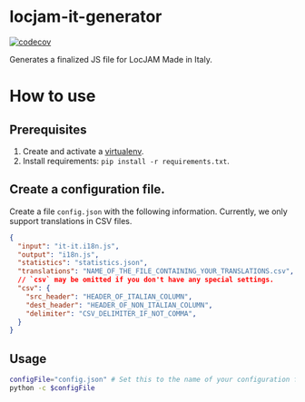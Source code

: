 # locjam-it-generator
[![codecov](https://codecov.io/gh/lynshi/locjam-it-generator/graph/badge.svg?token=f3stB3Ck1S)](https://codecov.io/gh/lynshi/locjam-it-generator)

Generates a finalized JS file for LocJAM Made in Italy.

# How to use
## Prerequisites
1. Create and activate a [virtualenv](https://virtualenvwrapper.readthedocs.io/en/latest/).
2. Install requirements: `pip install -r requirements.txt`.

## Create a configuration file.
Create a file `config.json` with the following information. Currently, we only support translations in CSV files.
```json
{
  "input": "it-it.i18n.js",
  "output": "i18n.js",
  "statistics": "statistics.json",
  "translations": "NAME_OF_THE_FILE_CONTAINING_YOUR_TRANSLATIONS.csv",
  // `csv` may be omitted if you don't have any special settings.
  "csv": {
    "src_header": "HEADER_OF_ITALIAN_COLUMN",
    "dest_header": "HEADER_OF_NON_ITALIAN_COLUMN",
    "delimiter": "CSV_DELIMITER_IF_NOT_COMMA",
  }
}
```

## Usage
```bash
configFile="config.json" # Set this to the name of your configuration file.
python -c $configFile
```
